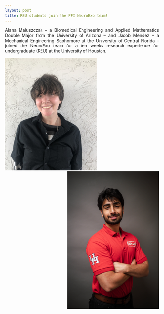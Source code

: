 ```yaml
---
layout: post
title: REU students join the PFI NeuroExo team!
---
```


<p align="justify"> Alana Maluszczak – a Biomedical Engineering and Applied Mathematics Double Major from the University of Arizona – and Jacob Mendez – a Mechanical Engineering Sophomore at the University of Central Florida – joined the NeuroExo team for a ten weeks research experience for undergraduate (REU) at the University of Houston. </p>

<div style="text-align:left"><img src="/photos/Alana.jpg" width="300" /></div>
<div style="text-align:right"><img src="/photos/Jacob.jpg" width="300" /></div>
